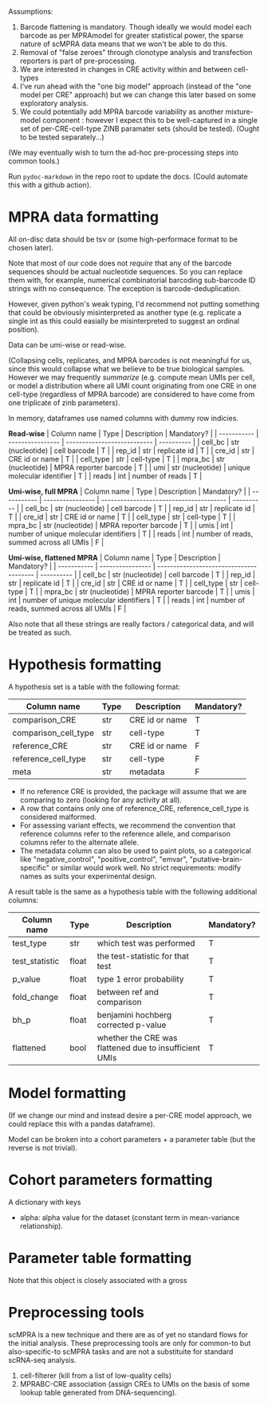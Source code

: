 Assumptions:
1. Barcode flattening is mandatory. Though ideally we would model each barcode as per MPRAmodel for greater statistical power, the sparse nature of scMPRA data means that we won't be able to do this. 
2. Removal of "false zeroes" through clonotype analysis and transfection reporters is part of pre-processing. 
3. We are interested in changes in CRE activity within and between cell-types
4. I've run ahead with the "one big model" approach (instead of the "one model per CRE" approach) but we can change this later based on some exploratory analysis. 
5. We could potentially add MPRA barcode variability as another mixture-model component : however I expect this to be well-captured in a single set of per-CRE-cell-type ZINB paramater sets (should be tested). (Ought to be tested separately...)

(We may eventually wish to turn the ad-hoc pre-processing steps into common tools.)

Run `pydoc-markdown` in the repo root to update the docs. (Could automate this with a github action). 

# MPRA data formatting

All on-disc data should be tsv or (some high-performace format to be chosen later).

Note that most of our code does not *require* that any of the barcode sequences should be actual nucleotide sequences. So you can replace them with, for example, numerical combinatorial barcoding sub-barcode ID strings with no consequence. The exception is barcode-deduplication. 

However, given python's weak typing, I'd recommend not putting something that could be obviously misinterpreted as another type (e.g. replicate a single int as this could easially be misinterpreted to suggest an ordinal position).

Data can be umi-wise or read-wise.

(Collapsing cells, replicates, and MPRA barcodes is not meaningful for us, since this would collapse what we believe to be true biological samples. However we may frequently *summarize* (e.g. compute mean UMIs per cell, or model a distribution where all UMI count originating from one CRE in one cell-type (regardless of MPRA barcode) are considered to have come from one triplicate of zinb parameters).

In memory, dataframes use named columns with dummy row indicies. 

**Read-wise**
| Column name | Type             | Description                 | Mandatory? |
| ----------- | ---------------- | --------------------------- | ---------- |
| cell_bc     | str (nucleotide) | cell barcode                | T          |
| rep_id      | str              | replicate id                | T          |
| cre_id      | str              | CRE id or name              | T          |
| cell_type   | str              | cell-type                   | T          |
| mpra_bc     | str (nucleotide) | MPRA reporter barcode       | T          |
| umi         | str (nucleotide) | unique molecular identifier | T          |
| reads       | int              | number of reads             | T          |


**Umi-wise, full MPRA**
| Column name | Type             | Description                             | Mandatory? |
| ----------- | ---------------- | --------------------------------------- | ---------- |
| cell_bc     | str (nucleotide) | cell barcode                            | T          |
| rep_id      | str              | replicate id                            | T          |
| cre_id      | str              | CRE id or name                          | T          |
| cell_type   | str              | cell-type                               | T          |
| mpra_bc     | str (nucleotide) | MPRA reporter barcode                   | T          |
| umis        | int              | number of unique molecular identifiers  | T          |
| reads       | int              | number of reads, summed across all UMIs | F          |

**Umi-wise, flattened MPRA**
| Column name | Type             | Description                             | Mandatory? |
| ----------- | ---------------- | --------------------------------------- | ---------- |
| cell_bc     | str (nucleotide) | cell barcode                            | T          |
| rep_id      | str              | replicate id                            | T          |
| cre_id      | str              | CRE id or name                          | T          |
| cell_type   | str              | cell-type                               | T          |
| mpra_bc     | str (nucleotide) | MPRA reporter barcode                   | T          |
| umis        | int              | number of unique molecular identifiers  | T          |
| reads       | int              | number of reads, summed across all UMIs | F          |


Also note that all these strings are really factors / categorical data, and will be treated as such. 

 # Hypothesis formatting
 A hypothesis set is a table with the following format:

| Column name          | Type | Description    | Mandatory? |
| -------------------- | ---- | -------------- | ---------- |
| comparison_CRE       | str  | CRE id or name | T          |
| comparison_cell_type | str  | cell-type      | T          |
| reference_CRE        | str  | CRE id or name | F          |
| reference_cell_type  | str  | cell-type      | F          |
| meta                 | str  | metadata       | F          |

- If no reference CRE is provided, the package will assume that we are comparing to zero (looking for any activity at all). 
- A row that contains only one of reference_CRE, reference_cell_type is considered malformed. 
- For assessing variant effects, we recommend the convention that reference columns refer to the reference allele, and comparison columns refer to the alternate allele.
- The metadata column can also be used to paint plots, so a categorical like "negative_control", "positive_control", "emvar", "putative-brain-specific" or similar would work well. No strict requirements: modify names as suits your experimental design.

A result table is the same as a hypothesis table with the following additional columns:

| Column name    | Type  | Description                                            | Mandatory? |
| -------------- | ----- | ------------------------------------------------------ | ---------- |
| test_type      | str   | which test was performed                               | T          |
| test_statistic | float | the test-statistic for that test                       | T          |
| p_value        | float | type 1 error probability                               | T          |
| fold_change    | float | between ref and comparison                             | T          |
| bh_p           | float | benjamini hochberg corrected p-value                   | T          |
| flattened      | bool  | whether the CRE was flattened due to insufficient UMIs | T          |

# Model formatting

(If we change our mind and instead desire a per-CRE model approach, we could replace this with a pandas dataframe). 
 
Model can be broken into a cohort parameters + a parameter table (but the reverse is not trivial).

# Cohort parameters formatting

A dictionary with keys
- alpha: alpha value for the dataset (constant term in mean-variance relationship). 

# Parameter table formatting

Note that this object is closely associated with a gross

# Preprocessing tools

scMPRA is a new technique and there are as of yet no standard flows for the initial analysis. These preprocessing tools are only for common-to but also-specific-to scMPRA tasks and are not a substituite for standard scRNA-seq analysis. 

 1. cell-filterer (kill from a list of low-quality cells)
 2. MPRABC-CRE association (assign CREs to UMIs on the basis of some lookup table generated from DNA-sequencing). 